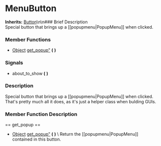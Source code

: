 #  MenuButton  
**Inherits:** [Button](class_button)\\n\\n###  Brief Description  
Special button that brings up a [[popupmenu|PopupMenu]] when clicked.
###  Member Functions 
  * [Object](class_object) [get_popup"](#get_popup) **(** **)**
###  Signals  
  * <a name="about_to_show">about_to_show</a> **(** **)**
###  Description  
Special button that brings up a [[popupmenu|PopupMenu]] when clicked. That's pretty much all it does, as it's just a helper class when bulding GUIs.
###  Member Function Description  
==  get_popup  ==
  * [Object](class_object) [get_popup"](#get_popup) **(** **)**
\\
Return the [[popupmenu|PopupMenu]] contained in this button.
